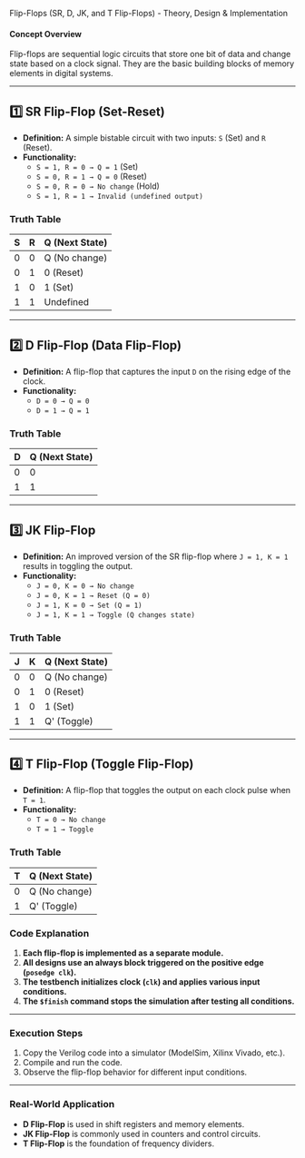  Flip-Flops (SR, D, JK, and T Flip-Flops) - Theory, Design & Implementation 

#### **Concept Overview**  
Flip-flops are sequential logic circuits that store one bit of data and change state based on a clock signal. They are the basic building blocks of memory elements in digital systems.

---

## **1️⃣ SR Flip-Flop (Set-Reset)**
- **Definition:** A simple bistable circuit with two inputs: `S` (Set) and `R` (Reset).  
- **Functionality:**  
  - `S = 1, R = 0 → Q = 1` (Set)  
  - `S = 0, R = 1 → Q = 0` (Reset)  
  - `S = 0, R = 0 → No change` (Hold)  
  - `S = 1, R = 1 → Invalid (undefined output)`  

### **Truth Table**
| S | R | Q (Next State) |
|---|---|---------------|
| 0 | 0 | Q (No change) |
| 0 | 1 | 0 (Reset) |
| 1 | 0 | 1 (Set) |
| 1 | 1 | Undefined |

---

## **2️⃣ D Flip-Flop (Data Flip-Flop)**
- **Definition:** A flip-flop that captures the input `D` on the rising edge of the clock.
- **Functionality:**  
  - `D = 0 → Q = 0`  
  - `D = 1 → Q = 1`  

### **Truth Table**
| D | Q (Next State) |
|---|---------------|
| 0 | 0 |
| 1 | 1 |

---

## **3️⃣ JK Flip-Flop**
- **Definition:** An improved version of the SR flip-flop where `J = 1, K = 1` results in toggling the output.
- **Functionality:**  
  - `J = 0, K = 0 → No change`  
  - `J = 0, K = 1 → Reset (Q = 0)`  
  - `J = 1, K = 0 → Set (Q = 1)`  
  - `J = 1, K = 1 → Toggle (Q changes state)`  

### **Truth Table**
| J | K | Q (Next State) |
|---|---|---------------|
| 0 | 0 | Q (No change) |
| 0 | 1 | 0 (Reset) |
| 1 | 0 | 1 (Set) |
| 1 | 1 | Q' (Toggle) |

---

## **4️⃣ T Flip-Flop (Toggle Flip-Flop)**
- **Definition:** A flip-flop that toggles the output on each clock pulse when `T = 1`.
- **Functionality:**  
  - `T = 0 → No change`  
  - `T = 1 → Toggle`  

### **Truth Table**
| T | Q (Next State) |
|---|---------------|
| 0 | Q (No change) |
| 1 | Q' (Toggle) |

### **Code Explanation**
1. **Each flip-flop is implemented as a separate module.**
2. **All designs use an always block triggered on the positive edge (`posedge clk`).**
3. **The testbench initializes clock (`clk`) and applies various input conditions.**
4. **The `$finish` command stops the simulation after testing all conditions.**

---

### **Execution Steps**
1. Copy the Verilog code into a simulator (ModelSim, Xilinx Vivado, etc.).
2. Compile and run the code.
3. Observe the flip-flop behavior for different input conditions.

---

### **Real-World Application**
- **D Flip-Flop** is used in shift registers and memory elements.
- **JK Flip-Flop** is commonly used in counters and control circuits.
- **T Flip-Flop** is the foundation of frequency dividers.
